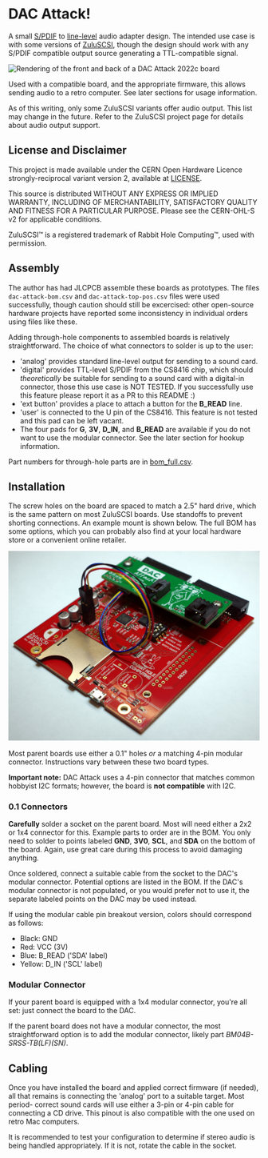 DAC Attack!
===========

A small [S/PDIF](https://en.wikipedia.org/wiki/S/PDIF) to
[line-level](https://en.wikipedia.org/wiki/Line_level) audio adapter design.
The intended use case is with some versions of
[ZuluSCSI](https://zuluscsi.com/), though the design should work with any
S/PDIF compatible output source generating a TTL-compatible signal.

![Rendering of the front and back of a DAC Attack 2022c board](images/dac-attack-render.jpg)

Used with a compatible board, and the appropriate firmware, this allows sending
audio to a retro computer. See later sections for usage information.

As of this writing, only some ZuluSCSI variants offer audio output. This list
may change in the future. Refer to the ZuluSCSI project page for details about
audio output support.

License and Disclaimer
----------------------

This project is made available under the CERN Open Hardware Licence
strongly-reciprocal variant version 2, available at [LICENSE](LICENSE).

This source is distributed WITHOUT ANY EXPRESS OR IMPLIED WARRANTY, INCLUDING
OF MERCHANTABILITY, SATISFACTORY QUALITY AND FITNESS FOR A PARTICULAR PURPOSE.
Please see the CERN-OHL-S v2 for applicable conditions.

ZuluSCSI&trade; is a registered trademark of Rabbit Hole Computing&trade;, used
with permission.

Assembly
--------

The author has had JLCPCB assemble these boards as prototypes. The files
`dac-attack-bom.csv` and `dac-attack-top-pos.csv` files were used successfully,
though caution should still be excercised: other open-source hardware projects
have reported some inconsistency in individual orders using files like these.

Adding through-hole components to assembled boards is relatively
straightforward. The choice of what connectors to solder is up to the user:

- 'analog' provides standard line-level output for sending to a sound card.
- 'digital' provides TTL-level S/PDIF from the CS8416 chip, which should
  _theoretically_ be suitable for sending to a sound card with a digital-in
  connector, those this use case is NOT TESTED. If you successfully use this
  feature please report it as a PR to this README :)
- 'ext button' provides a place to attach a button for the **B_READ** line.
- 'user' is connected to the U pin of the CS8416. This feature is not tested
  and this pad can be left vacant.
- The four pads for **G**, **3V**, **D_IN**, and **B_READ** are available if
  you do not want to use the modular connector. See the later section for
  hookup information.

Part numbers for through-hole parts are in [bom_full.csv](bom_full.csv).

Installation
------------

The screw holes on the board are spaced to match a 2.5" hard drive, which is
the same pattern on most ZuluSCSI boards. Use standoffs to prevent shorting
connections. An example mount is shown below. The full BOM has some options,
which you can probably also find at your local hardware store or a convenient
online retailer.

![An example of a DAC Attack mounted to a 2022d ZuluSCSI](images/dac-attack-mounted.jpg)

Most parent boards use either a 0.1" holes _or_ a matching 4-pin modular
connector. Instructions vary between these two board types.

__Important note:__ DAC Attack uses a 4-pin connector that matches common
hobbyist I2C formats; however, the board is __not compatible__ with I2C.

### 0.1 Connectors

**Carefully** solder a socket on the parent board. Most will need either a 2x2
or 1x4 connector for this. Example parts to order are in the BOM. You only need
to solder to points labeled **GND**, **3V0**, **SCL**, and **SDA** on the
bottom of the board. Again, use great care during this process to avoid
damaging anything.

Once soldered, connect a suitable cable from the socket to the DAC's modular
connector. Potential options are listed in the BOM. If the DAC's modular
connector is not populated, or you would prefer not to use it, the separate
labeled points on the DAC may be used instead.

If using the modular cable pin breakout version, colors should correspond as
follows:

- Black: GND
- Red: VCC (3V)
- Blue: B_READ ('SDA' label)
- Yellow: D_IN ('SCL' label)

### Modular Connector

If your parent board is equipped with a 1x4 modular connector, you're all set:
just connect the board to the DAC.

If the parent board does not have a modular connector, the most straightforward
option is to add the modular connector, likely part _BM04B-SRSS-TB(LF)(SN)_.

Cabling
-------

Once you have installed the board and applied correct firmware (if needed), all
that remains is connecting the 'analog' port to a suitable target. Most period-
correct sound cards will use either a 3-pin or 4-pin cable for connecting a CD
drive. This pinout is also compatible with the one used on retro Mac computers.

It is recommended to test your configuration to determine if stereo audio is
being handled appropriately. If it is not, rotate the cable in the socket.
